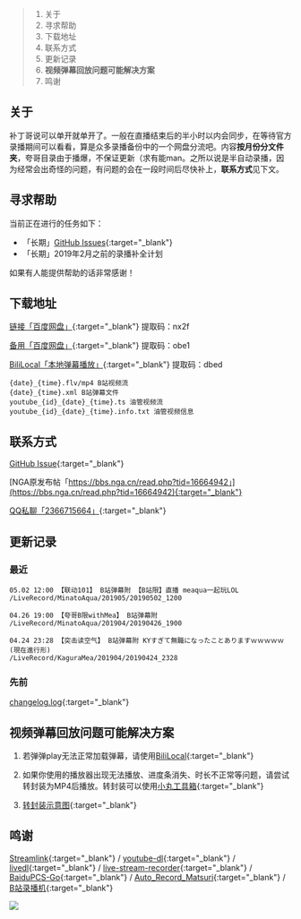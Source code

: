 >1. 关于
>2. 寻求帮助
>3. 下载地址
>4. 联系方式
>5. 更新记录
>6. **视频弹幕回放问题可能解决方案**
>7. 鸣谢

## 关于

补丁哥说可以单开就单开了。一般在直播结束后的半小时以内会同步，在等待官方录播期间可以看看，算是众多录播备份中的一个网盘分流吧。内容**按月份分文件夹**，夸哥目录由于播爆，不保证更新（求有能man。之所以说是半自动录播，因为经常会出奇怪的问题，有问题的会在一段时间后尽快补上，**联系方式**见下文。

## 寻求帮助

当前正在进行的任务如下：

* 「长期」[GitHub Issues](https://github.com/kaguramea-record/kaguramea-record.github.io/issues){:target="_blank"}
* 「长期」2019年2月之前的录播补全计划

如果有人能提供帮助的话非常感谢！

## 下载地址

[链接「百度网盘」](https://pan.baidu.com/s/16u5IpqN0MJ5S_NghWGL3NQ){:target="_blank"} 提取码：nx2f

[备用「百度网盘」](https://pan.baidu.com/s/1Zl0MRLcxKw4lcIbDDFE9vg){:target="_blank"} 提取码：obe1

[BiliLocal「本地弹幕播放」](https://pan.baidu.com/s/1Oi89yTLGZoIQveYj6Ivkrg){:target="_blank"} 提取码：dbed

```
{date}_{time}.flv/mp4 B站视频流
{date}_{time}.xml B站弹幕文件
youtube_{id}_{date}_{time}.ts 油管视频流
youtube_{id}_{date}_{time}.info.txt 油管视频信息
```

## 联系方式

[GitHub Issue](https://github.com/kaguramea-record/kaguramea-record.github.io/issues/new/choose){:target="_blank"}

[NGA原发布帖「https://bbs.nga.cn/read.php?tid=16664942」](https://bbs.nga.cn/read.php?tid=16664942){:target="_blank"}

[QQ私聊「2366715664」](http://wpa.qq.com/msgrd?v=3&uin=2366715664&site=qq&menu=yes){:target="_blank"}

## 更新记录

### 最近

```
05.02 12:00 【联动101】 B站弹幕附 【B站限】直播 meaqua一起玩LOL
/LiveRecord/MinatoAqua/201905/20190502_1200

04.26 19:00 【夸哥B限withMea】 B站弹幕附
/LiveRecord/MinatoAqua/201904/20190426_1900

04.24 23:28 【突击读空气】 B站弹幕附 KYすぎて無職になったことありますｗｗｗｗｗ(現在進行形)
/LiveRecord/KaguraMea/201904/20190424_2328
```

### 先前

[changelog.log](https://raw.githubusercontent.com/kaguramea-record/kaguramea-record.github.io/master/changelog.log){:target="_blank"}

## 视频弹幕回放问题可能解决方案

1. 若弹弹play无法正常加载弹幕，请使用[BiliLocal](https://github.com/AncientLysine/BiliLocal){:target="_blank"}

2. 如果你使用的播放器出现无法播放、进度条消失、时长不正常等问题，请尝试转封装为MP4后播放。转封装可以使用[小丸工具箱](https://maruko.appinn.me/){:target="_blank"}

3. [转封装示意图](https://raw.githubusercontent.com/Kafuziroh/picbkp/master/20190415/-zue37Q5-2wqzK1yT3cSjz-m3.png){:target="_blank"}

## 鸣谢

[Streamlink](https://github.com/streamlink/streamlink){:target="_blank"} / [youtube-dl](https://github.com/ytdl-org/youtube-dl){:target="_blank"} / [livedl](https://github.com/himananiito/livedl){:target="_blank"} / [live-stream-recorder](https://github.com/printempw/live-stream-recorder){:target="_blank"} / [BaiduPCS-Go](https://github.com/iikira/BaiduPCS-Go){:target="_blank"} / [Auto_Record_Matsuri](https://github.com/fzxiao233/Auto_Record_Matsuri){:target="_blank"} / [B站录播机](http://live.weibo333.com/s/7viudi3BE){:target="_blank"}

![](https://raw.githubusercontent.com/Kafuziroh/picbkp/master/20190415/-zue37Q5-gddqK7ToS88-27.png)